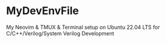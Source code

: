 # MyDevEnvFile
My Neovim &amp; TMUX &amp; Terminal setup on Ubuntu 22.04 LTS for C/C++/Verilog/System Verilog Development
